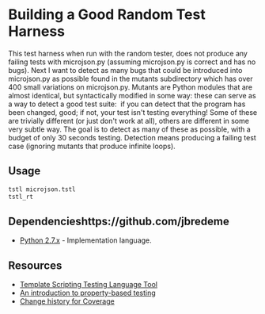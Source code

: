 # Building a Good Random Test Harness
This test harness when run with the random tester, does not produce any failing tests with microjson.py (assuming microjson.py is correct and has no bugs). Next I want to detect as many bugs that could be introduced into microjson.py as possible found in the mutants subdirectory which has over 400 small variations on microjson.py. Mutants are Python modules that are almost identical, but syntactically modified in some way: these can serve as a way to detect a good test suite:  if you can detect that the program has been changed, good; if not, your test isn't testing everything! Some of these are trivially different (or just don't work at all), others are different in some very subtle way. The goal is to detect as many of these as possible, with a budget of only 30 seconds testing. Detection means producing a failing test case (ignoring mutants that produce infinite loops).

## Usage
```python
tstl microjson.tstl
tstl_rt
```
## Dependencieshttps://github.com/jbredeme
* [Python 2.7.x](https://www.python.org/) - Implementation language.

## Resources
* [Template Scripting Testing Language Tool]
* [An introduction to property-based testing]
* [Change history for Coverage]

[Template Scripting Testing Language Tool]: https://github.com/agroce/tstl
[An introduction to property-based testing]: http://fsharpforfunandprofit.com/posts/property-based-testing/
[Change history for Coverage]: https://coverage.readthedocs.io/en/coverage-4.3.4/changes.html
